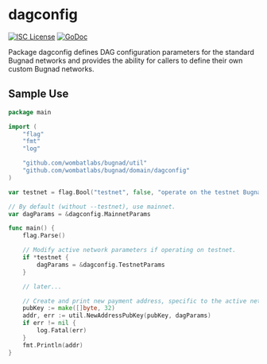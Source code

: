 dagconfig
========

[![ISC License](http://img.shields.io/badge/license-ISC-blue.svg)](https://choosealicense.com/licenses/isc/)
[![GoDoc](https://img.shields.io/badge/godoc-reference-blue.svg)](http://godoc.org/github.com/wombatlabs/bugnad/dagconfig)

Package dagconfig defines DAG configuration parameters for the standard
Bugnad networks and provides the ability for callers to define their own custom
Bugnad networks.

## Sample Use

```Go
package main

import (
	"flag"
	"fmt"
	"log"

	"github.com/wombatlabs/bugnad/util"
	"github.com/wombatlabs/bugnad/domain/dagconfig"
)

var testnet = flag.Bool("testnet", false, "operate on the testnet Bugna network")

// By default (without --testnet), use mainnet.
var dagParams = &dagconfig.MainnetParams

func main() {
	flag.Parse()

	// Modify active network parameters if operating on testnet.
	if *testnet {
		dagParams = &dagconfig.TestnetParams
	}

	// later...

	// Create and print new payment address, specific to the active network.
	pubKey := make([]byte, 32)
	addr, err := util.NewAddressPubKey(pubKey, dagParams)
	if err != nil {
		log.Fatal(err)
	}
	fmt.Println(addr)
}
```
